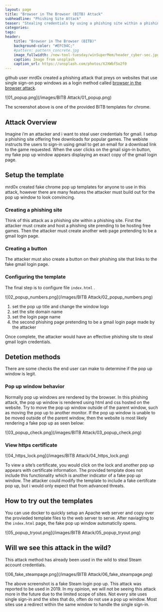 ```yaml
---
layout: page
title: "Browser in The Browser (BITB) Attack"
subheadline: "Phishing Site Attack"
teaser: "Stealing credentials by using a phishing site within a phishing site."
categories:
tags: 
header:
    title: "Browser in The Browser (BITB)"
    background-color: "#EFC94C;"
    #pattern: pattern_concrete.jpg
    image_fullwidth: /new-tool-tuesday/winSuperMem/header_cyber-sec.jpg
    caption: Image from unsplash
    caption_url: https://unsplash.com/photos/XJXWbfSo2f0
---
```


github user mrd0x created a phishing attack that preys on websites that use single sign-on pop windows as a login method called [browser in the browser attack](https://github.com/mrd0x/BITB).

![01_popup.png](/images/BITB Attack/01_popup.png)

The screenshot above is one of the provided BITB templates for chrome. 

## Attack Overview

Imagine i’m an attacker and i want to steal user credentials for gmail. I setup a phishing site offering free downloads for popular games. The webiste instructs the users to sign-in using gmail to get an email for a download link to the game requested. When the user clicks on the gmail sign-in button, my fake pop up window appears displaying an exact copy of the gmail login page. 

## Setup the template

mrd0x created fake chrome pop up templates for anyone to use in this attack, however there are many features the attacker must build out for the pop up window to look convincing. 

### Creating a phishing site

Think of this attack as a phishing site within a phishing site. First the attacker must create and host a phishing site prending to be hosting free games. Then the attacker must create another web page pretending to be a gmail login page. 

### Creating a button

The attacker must also create a button on their phishing site that links to the fake gmail login page. 

### Configuring the template

The final step is to configure file `index.html` .

![02_popup_numbers.png](/images/BITB Attack/02_popup_numbers.png)

1. set the pop up title and change the window logo
2. set the site domain name
3. set the login page name
4. the second phishing page pretending to be a gmail login page made by the attacker

Once complete, the attacker would have an effective phishing site to steal gmail login credentials. 

## Detetion methods

There are some checks the end user can make to determine if the pop up window is legit.

### Pop up window behavior

Normally pop up windows are rendered by the browser. In this phishing attack, the pop up window is rendered using html and css hosted on the website. Try to move the pop up window outside of the parent window, such as moving the pop up to another monitor. If the pop up window is unable to be moved outside of the parent window, then the website is most likely rendering a fake pop up as seen below:

![03_popup_check.png](/images/BITB Attack/03_popup_check.png)

### View https certificate

![04_https_lock.png](/images/BITB Attack/04_https_lock.png)

To view a site’s certificate, you would click on the lock and another pop up appears with certificate information. The provided template does not include this functionality which is another indicator of a fake pop up window. The attacker could modify the template to include a fake certifcate pop up, but i would only expect that from advanced threats. 

## How to try out the templates

You can use docker to quickly setup an Apache web server and copy over the provieded template files to the web server to serve. After naviagting to the `index.html` page, the fake pop up window automaticlly opens. 

![05_popup_tryout.png](/images/BITB Attack/05_popup_tryout.png)

## Will we see this attack in the wild?

This attack method has already been used in the wild to steal Steam account credentials. 

![06_fake_steampage.png](/images/BITB Attack/06_fake_steampage.png)

The above screenshot is a fake Steam login pop up. This attack was reported to be used in 2019. In my opinion, we will not be seeing this attack more in the future due to the limited scope of sites. Not every site uses single sign-in and the sites that do, often do not use a pop up window. Most sites use a redirect within the same window to handle the single sign-in.